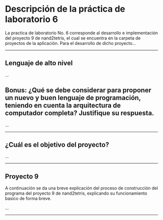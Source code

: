 # Descripción de la práctica de laboratorio 6
La practica de laboratorio No. 6 corresponde al desarrollo e implementación del proyecto 9 de nand2tetris, el cual se encuentra en la carpeta de proyectos de la aplicación. Para el desarrollo de dicho proyecto...

***

## Lenguaje de alto nivel

...


## Bonus: ¿Qué se debe considerar para proponer un nuevo y buen lenguaje de programación, teniendo en cuenta la arquitectura de computador completa? Justifique su respuesta.

...


***

## ¿Cuál es el objetivo del proyecto?

...


***

## Proyecto 9
A continuación se da una breve explicación del proceso de construcción del programa del proyecto 9 de nand2tetris, explicando su funcionamiento basico de forma breve.

...


***


